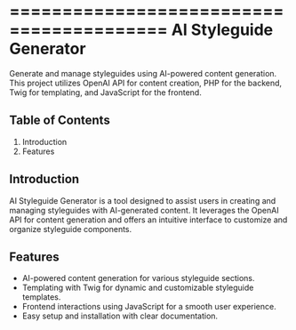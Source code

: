 =========================================
AI Styleguide Generator
=========================================

Generate and manage styleguides using AI-powered content generation. This project utilizes OpenAI API for content creation, PHP for the backend, Twig for templating, and JavaScript for the frontend.

Table of Contents
------------------
1. Introduction
2. Features

Introduction
--------------
AI Styleguide Generator is a tool designed to assist users in creating and managing styleguides with AI-generated content. It leverages the OpenAI API for content generation and offers an intuitive interface to customize and organize styleguide components.

Features
---------
- AI-powered content generation for various styleguide sections.
- Templating with Twig for dynamic and customizable styleguide templates.
- Frontend interactions using JavaScript for a smooth user experience.
- Easy setup and installation with clear documentation.
